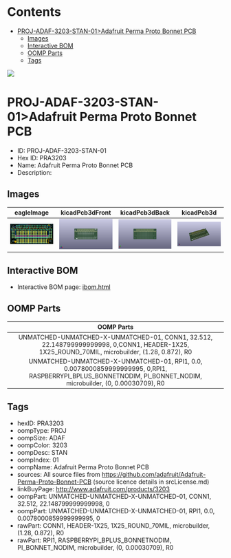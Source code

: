 



Contents
========

* [PROJ-ADAF-3203-STAN-01>Adafruit Perma Proto Bonnet PCB](#proj-adaf-3203-stan-01adafruit-perma-proto-bonnet-pcb)
	* [Images](#images)
	* [Interactive BOM](#interactive-bom)
	* [OOMP Parts](#oomp-parts)
	* [Tags](#tags)
  
![][im]
# PROJ-ADAF-3203-STAN-01>Adafruit Perma Proto Bonnet PCB

- ID: PROJ-ADAF-3203-STAN-01
- Hex ID: PRA3203
- Name: Adafruit Perma Proto Bonnet PCB
- Description: 

## Images
  
  

|eagleImage|kicadPcb3dFront|kicadPcb3dBack|kicadPcb3d|
| :---: | :---: | :---: | :---: |
|[![eagleImage](eagleImage_140.png)](eagleImage_600.png)|[![kicadPcb3dFront](kicadPcb3dFront_140.png)](kicadPcb3dFront_600.png)|[![kicadPcb3dBack](kicadPcb3dBack_140.png)](kicadPcb3dBack_600.png)|[![kicadPcb3d](kicadPcb3d_140.png)](kicadPcb3d_600.png)|

## Interactive BOM

- Interactive BOM page: [ibom.html](kicad/bom/ibom.html)

## OOMP Parts
  

|OOMP Parts|
| :---: |
|UNMATCHED-UNMATCHED-X-UNMATCHED-01, CONN1, 32.512, 22.148799999999998, 0,CONN1, HEADER-1X25, 1X25_ROUND_70MIL, microbuilder, (1.28, 0.872), R0|
|UNMATCHED-UNMATCHED-X-UNMATCHED-01, RPI1, 0.0, 0.0078000859999999995, 0,RPI1, RASPBERRYPI_BPLUS_BONNETNODIM, PI_BONNET_NODIM, microbuilder, (0, 0.00030709), R0|

## Tags

- hexID: PRA3203
- oompType: PROJ
- oompSize: ADAF
- oompColor: 3203
- oompDesc: STAN
- oompIndex: 01
- oompName: Adafruit Perma Proto Bonnet PCB
- sources: All source files from https://github.com/adafruit/Adafruit-Perma-Proto-Bonnet-PCB (source licence details in srcLicense.md)
- linkBuyPage: http://www.adafruit.com/products/3203
- oompPart: UNMATCHED-UNMATCHED-X-UNMATCHED-01, CONN1, 32.512, 22.148799999999998, 0
- oompPart: UNMATCHED-UNMATCHED-X-UNMATCHED-01, RPI1, 0.0, 0.0078000859999999995, 0
- rawPart: CONN1, HEADER-1X25, 1X25_ROUND_70MIL, microbuilder, (1.28, 0.872), R0
- rawPart: RPI1, RASPBERRYPI_BPLUS_BONNETNODIM, PI_BONNET_NODIM, microbuilder, (0, 0.00030709), R0



[im]: kicadPcb3d_450.png
